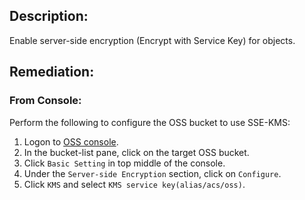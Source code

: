 ## Description:

Enable server-side encryption (Encrypt with Service Key) for objects.

## Remediation:

### From Console:

Perform the following to configure the OSS bucket to use SSE-KMS:

1. Logon to [OSS console](https://oss.console.aliyun.com/overview).
2. In the bucket-list pane, click on the target OSS bucket.
3. Click `Basic Setting` in top middle of the console.
4. Under the `Server-side Encryption` section, click on `Configure`.
5. Click `KMS` and select `KMS service key(alias/acs/oss)`.